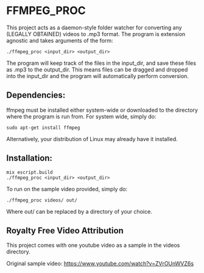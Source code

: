 # FFMPEG_PROC

This project acts as a daemon-style folder watcher for converting any (LEGALLY OBTAINED) videos to .mp3 format. The program is extension agnostic and takes arguments of the form:

```
./ffmpeg_proc <input_dir> <output_dir>
```

The program will keep track of the files in the input_dir, and save these files as .mp3 to the output_dir. This means files can be dragged and dropped into the input_dir and the program will automatically perform conversion. 

## Dependencies:

ffmpeg must be installed either system-wide or downloaded to the directory where the program is run from. For system wide, simply do:

```
sudo apt-get install ffmpeg
```

Alternatively, your distribution of Linux may already have it installed. 

## Installation:


```
mix escript.build
./ffmpeg_proc <input_dir> <output_dir>
```

To run on the sample video provided, simply do:

```
./ffmpeg_proc videos/ out/
```

Where out/ can be replaced by a directory of your choice.


## Royalty Free Video Attribution

This project comes with one youtube video as a sample in the videos directory.

Original sample video: https://www.youtube.com/watch?v=ZVrOUnWVZ6s

